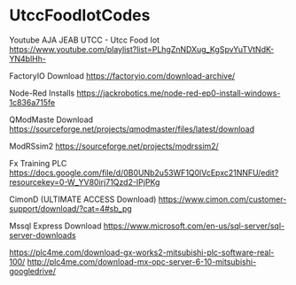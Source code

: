 # UtccFoodIotCodes
Youtube AJA JEAB UTCC - Utcc Food Iot
  https://www.youtube.com/playlist?list=PLhgZnNDXug_KgSpvYuTVtNdK-YN4blHh-



FactoryIO Download
  https://factoryio.com/download-archive/

Node-Red Installs
  https://jackrobotics.me/node-red-ep0-install-windows-1c836a715fe

QModMaste Download
  https://sourceforge.net/projects/qmodmaster/files/latest/download

ModRSsim2
  https://sourceforge.net/projects/modrssim2/

Fx Training PLC
  https://docs.google.com/file/d/0B0UNb2u53WF1Q0lVcEpxc21NNFU/edit?resourcekey=0-W_YV80irj71Qzd2-IPjPKg

CimonD (ULTIMATE ACCESS Download)
  https://www.cimon.com/customer-support/download/?cat=4#sb_pg

Mssql Express Download
  https://www.microsoft.com/en-us/sql-server/sql-server-downloads


https://plc4me.com/download-gx-works2-mitsubishi-plc-software-real-100/
http://plc4me.com/download-mx-opc-server-6-10-mitsubishi-googledrive/
